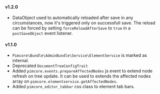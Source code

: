 #### v1.2.0
 - DataObject used to automatically reloaded after save in any circumstances, now it's triggered only on successfull save. The reload can be forced by setting `forceReloadAfterSave` to `true` in a `postSaveObject` event listener.

#### v1.1.0
 - `Pimcore\Bundle\AdminBundle\Service\ElementService` is marked as internal.
 - Deprecated `DocumentTreeConfigTrait`
 - Added `pimcore.events.prepareAffectedNodes` js event to extend node refresh on tree update. It can be used to 
   extends the affected nodes array on `pimcore.elementservice.getAffectedNodes`.
 - Added `pimcore_editor_tabbar` css class to element tab bars.
